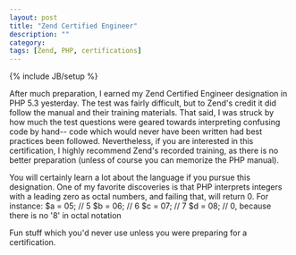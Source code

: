 ```yaml
---
layout: post
title: "Zend Certified Engineer"
description: ""
category: 
tags: [Zend, PHP, certifications]
---
```

{% include JB/setup %}
<p>After much preparation, I earned my Zend Certified Engineer designation in PHP 5.3 yesterday. The test was fairly difficult, but to Zend's credit it did follow the manual and their training materials. That said, I was struck by how much the test questions were geared towards interpreting confusing code by hand-- code which would never have been written had best practices been followed. Nevertheless, if you are interested in this certification, I highly recommend Zend's recorded training, as there is no better preparation (unless of course you can memorize the PHP manual).</p>

<p>You will certainly learn a lot about the language if you pursue this designation. One of my favorite discoveries is that PHP interprets integers with a leading zero as octal numbers, and failing that, will return 0. For instance:

<php>
<?php

$a = 05; // 5
$b = 06; // 6
$c = 07; // 7
$d = 08; // 0, because there is no '8' in octal notation
</php>
</p>
<p>Fun stuff which you'd never use unless you were preparing for a certification.</p>
